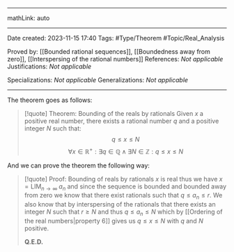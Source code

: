 
---

mathLink: auto

---
Date created: 2023-11-15 17:40
Tags: #Type/Theorem  #Topic/Real_Analysis 

Proved by: [[Bounded rational sequences]], [[Boundedness away from zero]], [[Interspersing of the rational numbers]]
References: _Not applicable_
Justifications: _Not applicable_

Specializations: _Not applicable_
Generalizations: _Not applicable_

---  

The theorem goes as follows:

> [!quote] Theorem: Bounding of the reals by rationals
> Given $x$ a positive real number, there exists a rational number $q$ and a positive integer $N$ such that: $$q\leq x\leq N$$ $$\forall x\in \mathbb R^{+}:\exists q\in \mathbb Q \land \exists N\in \mathbb Z:q\leq x\leq N$$

And we can prove the theorem the following way: 

>[!quote] Proof: Bounding of reals by rationals
> $x$ is real thus we have $x=\text{LIM}_{n\rightarrow\infty}\;a_n$  and since the sequence is bounded and bounded away from zero we know that there exist rationals such that $q\leq a_n\leq r$. We also know that by interspersing of the rationals that there exists an integer $N$ such that $r\geq N$ and thus $q\leq a_n\leq N$ which by [[Ordering of the real numbers|property 6]] gives us $q\leq x\leq N$ with $q$ and $N$ positive.
> 
> **Q.E.D.**


